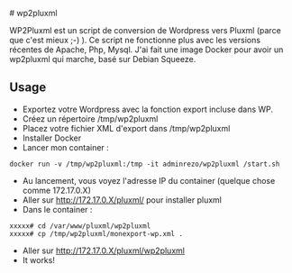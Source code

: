 # wp2pluxml

WP2Pluxml est un script de conversion de Wordpress vers Pluxml (parce que c'est mieux ;-) ).
Ce script ne fonctionne plus avec les versions récentes de Apache, Php, Mysql.
J'ai fait une image Docker pour avoir un wp2pluxml qui marche, basé sur Debian Squeeze.

## Usage

 - Exportez votre Wordpress avec la fonction export incluse dans WP.
 - Créez un répertoire /tmp/wp2pluxml
 - Placez votre fichier XML d'export dans /tmp/wp2pluxml
 - Installer Docker
 - Lancer mon container :

```
docker run -v /tmp/wp2pluxml:/tmp -it adminrezo/wp2pluxml /start.sh
```

 - Au lancement, vous voyez l'adresse IP du container (quelque chose comme 172.17.0.X)
 - Aller sur http://172.17.0.X/pluxml/ pour installer pluxml
 - Dans le container :

```
xxxxx# cd /var/www/pluxml/wp2pluxml
xxxxx# cp /tmp/wp2pluxml/monexport-wp.xml .
```

 - Aller sur http://172.17.0.X/pluxml/wp2pluxml
 - It works!
